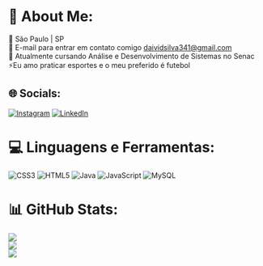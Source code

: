 # 💫 About Me:
📍 São Paulo | SP<br>📧 E-mail para entrar em contato comigo daividsilva341@gmail.com<br>🏫 Atualmente cursando Análise e Desenvolvimento de Sistemas no Senac<br>⚡Eu amo praticar esportes e o meu preferido é futebol<br>


## 🌐 Socials:
[![Instagram](https://img.shields.io/badge/Instagram-%23E4405F.svg?logo=Instagram&logoColor=white)](https://instagram.com/deivid_silva43) [![LinkedIn](https://img.shields.io/badge/LinkedIn-%230077B5.svg?logo=linkedin&logoColor=white)](https://linkedin.com/in/linkedin.com/in/deivid-souza-silva-a03815260) 

# 💻 Linguagens e Ferramentas:
![CSS3](https://img.shields.io/badge/css3-%231572B6.svg?style=for-the-badge&logo=css3&logoColor=white) ![HTML5](https://img.shields.io/badge/html5-%23E34F26.svg?style=for-the-badge&logo=html5&logoColor=white) ![Java](https://img.shields.io/badge/java-%23ED8B00.svg?style=for-the-badge&logo=java&logoColor=white) ![JavaScript](https://img.shields.io/badge/javascript-%23323330.svg?style=for-the-badge&logo=javascript&logoColor=%23F7DF1E) ![MySQL](https://img.shields.io/badge/mysql-%2300f.svg?style=for-the-badge&logo=mysql&logoColor=white)
# 📊 GitHub Stats:
![](https://github-readme-stats.vercel.app/api?username=Deivid7Silva3&theme=highcontrast&hide_border=false&include_all_commits=false&count_private=false)<br/>
![](https://github-readme-streak-stats.herokuapp.com/?user=Deivid7Silva3&theme=highcontrast&hide_border=false)<br/>
![](https://github-readme-stats.vercel.app/api/top-langs/?username=Deivid7Silva3&theme=highcontrast&hide_border=false&include_all_commits=false&count_private=false&layout=compact)

<!-- Proudly created with GPRM ( https://gprm.itsvg.in ) -->

